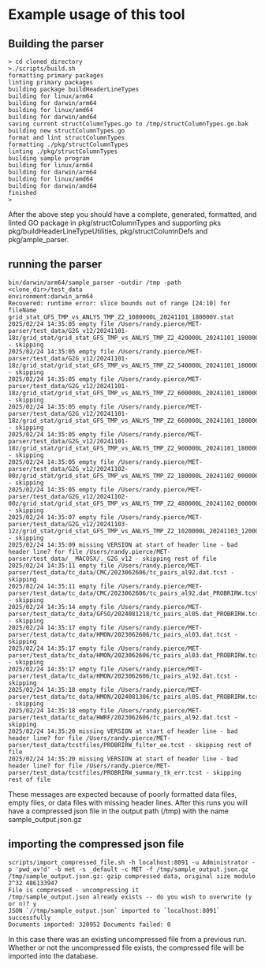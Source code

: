 # Example usage of this tool

## Building the parser

```text
> cd cloned_directory
>./scripts/build.sh
formatting primary packages
linting primary packages
building package buildHeaderLineTypes
building for linux/arm64
building for darwin/arm64
building for linux/amd64
building for darwin/amd64
saving current structColumnTypes.go to /tmp/structColumnTypes.go.bak
building new structColumnTypes.go
format and lint structColumnTypes
formatting ./pkg/structColumnTypes
linting ./pkg/structColumnTypes
building sample program
building for linux/arm64
building for darwin/arm64
building for linux/amd64
building for darwin/amd64
finished
>
```

After the above step you should have a complete, generated, formatted, and linted GO package in pkg/structColumnTypes and supporting
pks pkg/buildHeaderLineTypeUtilities, pkg/structColumnDefs and pkg/ample_parser.

## running the parser

```text
bin/darwin/arm64/sample_parser -outdir /tmp -path <clone_dir>/test_data
environment:darwin_arm64
Recovered: runtime error: slice bounds out of range [24:10] for fileName grid_stat_GFS_TMP_vs_ANLYS_TMP_Z2_1080000L_20241101_180000V.stat
2025/02/24 14:35:05 empty file /Users/randy.pierce/MET-parser/test_data/G2G_v12/20241101-18z/grid_stat/grid_stat_GFS_TMP_vs_ANLYS_TMP_Z2_420000L_20241101_180000V.stat - skipping
2025/02/24 14:35:05 empty file /Users/randy.pierce/MET-parser/test_data/G2G_v12/20241101-18z/grid_stat/grid_stat_GFS_TMP_vs_ANLYS_TMP_Z2_540000L_20241101_180000V.stat - skipping
2025/02/24 14:35:05 empty file /Users/randy.pierce/MET-parser/test_data/G2G_v12/20241101-18z/grid_stat/grid_stat_GFS_TMP_vs_ANLYS_TMP_Z2_600000L_20241101_180000V.stat - skipping
2025/02/24 14:35:05 empty file /Users/randy.pierce/MET-parser/test_data/G2G_v12/20241101-18z/grid_stat/grid_stat_GFS_TMP_vs_ANLYS_TMP_Z2_660000L_20241101_180000V.stat - skipping
2025/02/24 14:35:05 empty file /Users/randy.pierce/MET-parser/test_data/G2G_v12/20241101-18z/grid_stat/grid_stat_GFS_TMP_vs_ANLYS_TMP_Z2_900000L_20241101_180000V.stat - skipping
2025/02/24 14:35:05 empty file /Users/randy.pierce/MET-parser/test_data/G2G_v12/20241102-00z/grid_stat/grid_stat_GFS_TMP_vs_ANLYS_TMP_Z2_180000L_20241102_000000V.stat - skipping
2025/02/24 14:35:05 empty file /Users/randy.pierce/MET-parser/test_data/G2G_v12/20241102-00z/grid_stat/grid_stat_GFS_TMP_vs_ANLYS_TMP_Z2_480000L_20241102_000000V.stat - skipping
2025/02/24 14:35:07 empty file /Users/randy.pierce/MET-parser/test_data/G2G_v12/20241103-12z/grid_stat/grid_stat_GFS_TMP_vs_ANLYS_TMP_Z2_1020000L_20241103_120000V.stat - skipping
2025/02/24 14:35:09 missing VERSION at start of header line - bad header line? for file /Users/randy.pierce/MET-parser/test_data/__MACOSX/._G2G_v12 - skipping rest of file
2025/02/24 14:35:11 empty file /Users/randy.pierce/MET-parser/test_data/tc_data/CMC/2023062606/tc_pairs_al92.dat.tcst - skipping
2025/02/24 14:35:11 empty file /Users/randy.pierce/MET-parser/test_data/tc_data/CMC/2023062606/tc_pairs_al92.dat_PROBRIRW.tcst - skipping
2025/02/24 14:35:14 empty file /Users/randy.pierce/MET-parser/test_data/tc_data/GFSO/2024081218/tc_pairs_al05.dat_PROBRIRW.tcst - skipping
2025/02/24 14:35:17 empty file /Users/randy.pierce/MET-parser/test_data/tc_data/HMON/2023062606/tc_pairs_al03.dat.tcst - skipping
2025/02/24 14:35:17 empty file /Users/randy.pierce/MET-parser/test_data/tc_data/HMON/2023062606/tc_pairs_al03.dat_PROBRIRW.tcst - skipping
2025/02/24 14:35:17 empty file /Users/randy.pierce/MET-parser/test_data/tc_data/HMON/2023062606/tc_pairs_al92.dat.tcst - skipping
2025/02/24 14:35:18 empty file /Users/randy.pierce/MET-parser/test_data/tc_data/HMON/2024081306/tc_pairs_al05.dat_PROBRIRW.tcst - skipping
2025/02/24 14:35:18 empty file /Users/randy.pierce/MET-parser/test_data/tc_data/HWRF/2023062606/tc_pairs_al92.dat.tcst - skipping
2025/02/24 14:35:20 missing VERSION at start of header line - bad header line? for file /Users/randy.pierce/MET-parser/test_data/tcstfiles/PROBRIRW_filter_ee.tcst - skipping rest of file
2025/02/24 14:35:20 missing VERSION at start of header line - bad header line? for file /Users/randy.pierce/MET-parser/test_data/tcstfiles/PROBRIRW_summary_tk_err.tcst - skipping rest of file
```

These messages are expected because of poorly formatted data files, empty files, or data files with missing header lines.
After this runs you will have a compressed json file in the output path (/tmp) with the name sample_output.json.gz

## importing the compressed json file

```text
scripts/import_compressed_file.sh -h localhost:8091 -u Administrator -p 'pwd_av!d' -b met -s _default -c MET -f /tmp/sample_output.json.gz
/tmp/sample_output.json.gz: gzip compressed data, original size modulo 2^32 486133947
File is compressed - uncompressing it
/tmp/sample_output.json already exists -- do you wish to overwrite (y or n)? y
JSON `//tmp/sample_output.json` imported to `localhost:8091` successfully
Documents imported: 320952 Documents failed: 0
```

In this case there was an existing uncompressed file from a previous run. Whether or not the uncompressed file exists, the compressed file will be imported into the database.

